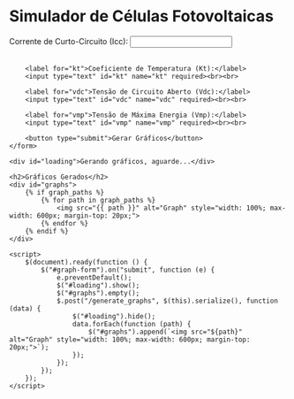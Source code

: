 <!DOCTYPE html>
<html lang="en">
<head>
    <meta charset="UTF-8">
    <meta name="viewport" content="width=device-width, initial-scale=1.0">
    <title>Solar App</title>
    <script src="https://code.jquery.com/jquery-3.6.0.min.js"></script>
    <style>
        #loading {
            display: none;
            position: fixed;
            top: 0;
            left: 0;
            width: 100%;
            height: 100%;
            background: rgba(255, 255, 255, 0.8);
            z-index: 1000;
            text-align: center;
            padding-top: 200px;
            font-size: 24px;
            font-weight: bold;
        }
    </style>
</head>
<body>
    <h1>Simulador de Células Fotovoltaicas</h1>
    <form id="graph-form">
        <label for="icc">Corrente de Curto-Circuito (Icc):</label>
        <input type="text" id="icc" name="icc" required><br><br>

        <label for="kt">Coeficiente de Temperatura (Kt):</label>
        <input type="text" id="kt" name="kt" required><br><br>

        <label for="vdc">Tensão de Circuito Aberto (Vdc):</label>
        <input type="text" id="vdc" name="vdc" required><br><br>

        <label for="vmp">Tensão de Máxima Energia (Vmp):</label>
        <input type="text" id="vmp" name="vmp" required><br><br>

        <button type="submit">Gerar Gráficos</button>
    </form>

    <div id="loading">Gerando gráficos, aguarde...</div>

    <h2>Gráficos Gerados</h2>
    <div id="graphs">
        {% if graph_paths %}
            {% for path in graph_paths %}
                <img src="{{ path }}" alt="Graph" style="width: 100%; max-width: 600px; margin-top: 20px;">
            {% endfor %}
        {% endif %}
    </div>

    <script>
        $(document).ready(function () {
            $("#graph-form").on("submit", function (e) {
                e.preventDefault();
                $("#loading").show();
                $("#graphs").empty();
                $.post("/generate_graphs", $(this).serialize(), function (data) {
                    $("#loading").hide();
                    data.forEach(function (path) {
                        $("#graphs").append(`<img src="${path}" alt="Graph" style="width: 100%; max-width: 600px; margin-top: 20px;">`);
                    });
                });
            });
        });
    </script>
</body>
</html>
